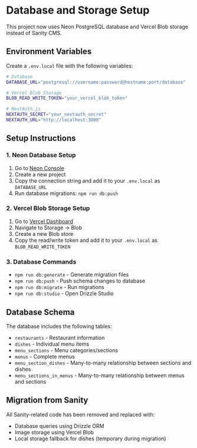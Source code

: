 # Database and Storage Setup

This project now uses Neon PostgreSQL database and Vercel Blob storage instead of Sanity CMS.

## Environment Variables

Create a `.env.local` file with the following variables:

```bash
# Database
DATABASE_URL="postgresql://username:password@hostname:port/database"

# Vercel Blob Storage
BLOB_READ_WRITE_TOKEN="your_vercel_blob_token"

# NextAuth.js
NEXTAUTH_SECRET="your_nextauth_secret"
NEXTAUTH_URL="http://localhost:3000"
```

## Setup Instructions

### 1. Neon Database Setup
1. Go to [Neon Console](https://console.neon.tech/)
2. Create a new project
3. Copy the connection string and add it to your `.env.local` as `DATABASE_URL`
4. Run database migrations: `npm run db:push`

### 2. Vercel Blob Storage Setup
1. Go to [Vercel Dashboard](https://vercel.com/dashboard)
2. Navigate to Storage → Blob
3. Create a new Blob store
4. Copy the read/write token and add it to your `.env.local` as `BLOB_READ_WRITE_TOKEN`

### 3. Database Commands
- `npm run db:generate` - Generate migration files
- `npm run db:push` - Push schema changes to database
- `npm run db:migrate` - Run migrations
- `npm run db:studio` - Open Drizzle Studio

## Database Schema

The database includes the following tables:
- `restaurants` - Restaurant information
- `dishes` - Individual menu items
- `menu_sections` - Menu categories/sections
- `menus` - Complete menus
- `menu_section_dishes` - Many-to-many relationship between sections and dishes
- `menu_sections_in_menus` - Many-to-many relationship between menus and sections

## Migration from Sanity

All Sanity-related code has been removed and replaced with:
- Database queries using Drizzle ORM
- Image storage using Vercel Blob
- Local storage fallback for dishes (temporary during migration)
